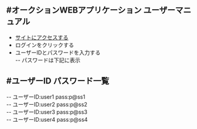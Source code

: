 #オークションWEBアプリケーション ユーザーマニュアル
---
- [サイトにアクセスする](http://150.89.233.201/)  
- ログインをクリックする  
- ユーザーIDとパスワードを入力する  
-- パスワードは下記に表示  

#ユーザーID パスワード一覧
---
-- ユーザーID:user1 pass:p@ss1  
-- ユーザーID:user2 pass:p@ss2  
-- ユーザーID:user3 pass:p@ss3  
-- ユーザーID:user4 pass:p@ss4  
